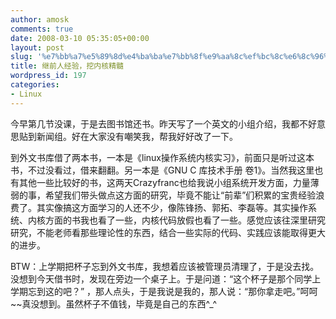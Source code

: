 ```yaml
---
author: amosk
comments: true
date: 2008-03-10 05:35:05+00:00
layout: post
slug: '%e7%bb%a7%e5%89%8d%e4%ba%ba%e7%bb%8f%e9%aa%8c%ef%bc%8c%e6%8c%96%e5%86%85%e6%a0%b8%e7%b2%be%e9%ab%93'
title: 继前人经验，挖内核精髓
wordpress_id: 197
categories:
- Linux
---
```


今早第几节没课，于是去图书馆还书。昨天写了一个英文的小组介绍，我都不好意思贴到新闻组。好在大家没有嘲笑我，帮我好好改了一下。

到外文书库借了两本书，一本是《linux操作系统内核实习》，前面只是听过这本书，不过没看过，借来翻翻。另一本是《GNU C 库技术手册 卷1》。当然我这里也有其他一些比较好的书，这两天Crazyfranc也给我说小组系统开发方面，力量薄弱的事，希望我们带头做点这方面的研究，毕竟不能让“前辈”们积累的宝贵经验浪费了。其实像搞这方面学习的人还不少，像陈锋扬、郭拓、李磊等。其实操作系统、内核方面的书我也看了一些，内核代码放假也看了一些。感觉应该往深里研究研究，不能老师看那些理论性的东西，结合一些实际的代码、实践应该能取得更大的进步。

BTW：上学期把杯子忘到外文书库，我想着应该被管理员清理了，于是没去找。没想到今天借书时，发现在旁边一个桌子上。于是问道：“这个杯子是那个同学上学期忘到这的吧？” ，那人点头，于是我说是我的，那人说：“那你拿走吧。”呵呵~~真没想到。虽然杯子不值钱，毕竟是自己的东西^_^
